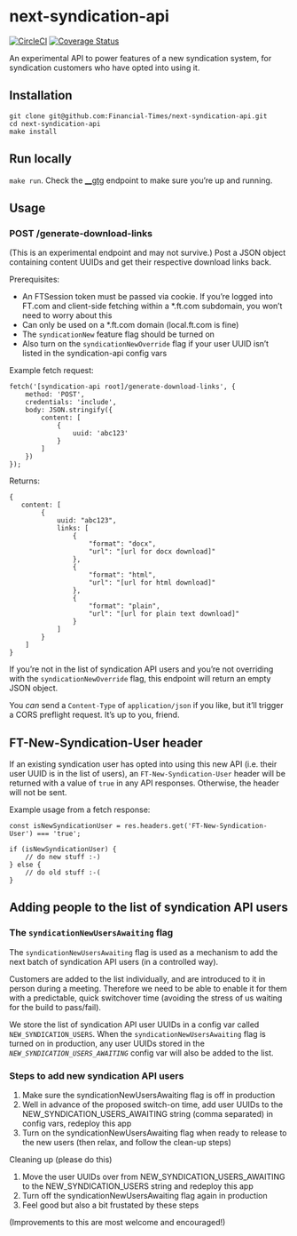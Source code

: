 # next-syndication-api

[![CircleCI](https://circleci.com/gh/Financial-Times/next-syndication-api.svg?style=svg)](https://circleci.com/gh/Financial-Times/next-syndication-api)
[![Coverage Status](https://coveralls.io/repos/github/Financial-Times/next-syndication-api/badge.svg?branch=master)](https://coveralls.io/github/Financial-Times/next-syndication-api?branch=master)

An experimental API to power features of a new syndication system, for syndication customers who have opted into using it.

## Installation

```
git clone git@github.com:Financial-Times/next-syndication-api.git
cd next-syndication-api
make install
```

## Run locally

`make run`. Check the [__gtg](https://local.ft.com:3002/__gtg) endpoint to make sure you’re up and running.

## Usage

### POST /generate-download-links

(This is an experimental endpoint and may not survive.) Post a JSON object containing content UUIDs and get their respective download links back.

Prerequisites:

- An FTSession token must be passed via cookie. If you’re logged into FT.com and client-side fetching within a *.ft.com subdomain, you won’t need to worry about this
- Can only be used on a *.ft.com domain (local.ft.com is fine)
- The `syndicationNew` feature flag should be turned on
- Also turn on the `syndicationNewOverride` flag if your user UUID isn’t listed in the syndication-api config vars

Example fetch request:

```
fetch('[syndication-api root]/generate-download-links', {
    method: 'POST',
    credentials: 'include',
    body: JSON.stringify({
        content: [
            {
                uuid: 'abc123'
            }
        ]
    })
});
```

Returns:

```
{
   content: [
        {
            uuid: "abc123",
            links: [
                {
                    "format": "docx",
                    "url": "[url for docx download]"
                },
                {
                    "format": "html",
                    "url": "[url for html download]"
                },
                {
                    "format": "plain",
                    "url": "[url for plain text download]"
                }
            ]
        }
    ]
}
```
If you’re not in the list of syndication API users and you’re not overriding with the `syndicationNewOverride` flag, this endpoint will return an empty JSON object.

You _can_ send a `Content-Type` of `application/json` if you like, but it’ll trigger a CORS preflight request. It’s up to you, friend.

## FT-New-Syndication-User header

If an existing syndication user has opted into using this new API (i.e. their user UUID is in the list of users), an `FT-New-Syndication-User` header will be returned with a value of `true` in any API responses. Otherwise, the header will not be sent.

Example usage from a fetch response:

```
const isNewSyndicationUser = res.headers.get('FT-New-Syndication-User') === 'true';

if (isNewSyndicationUser) {
    // do new stuff :-)
} else {
    // do old stuff :-(
}
```

## Adding people to the list of syndication API users

### The `syndicationNewUsersAwaiting` flag

The `syndicationNewUsersAwaiting` flag is used as a mechanism to add the next batch of syndication API users (in a controlled way).

Customers are added to the list individually, and are introduced to it in person during a meeting. Therefore we need to be able to enable it for them with a predictable, quick switchover time (avoiding the stress of us waiting for the build to pass/fail).

We store the list of syndication API user UUIDs in a config var called `NEW_SYNDICATION_USERS`. When the `syndicationNewUsersAwaiting` flag is turned on in production, any user UUIDs stored in the _`NEW_SYNDICATION_USERS_AWAITING`_ config var will also be added to the list.

### Steps to add new syndication API users

1. Make sure the syndicationNewUsersAwaiting flag is off in production
2. Well in advance of the proposed switch-on time, add user UUIDs to the NEW_SYNDICATION_USERS_AWAITING string (comma separated) in config vars, redeploy this app
3. Turn on the syndicationNewUsersAwaiting flag when ready to release to the new users (then relax, and follow the clean-up steps)

Cleaning up (please do this)

1. Move the user UUIDs over from NEW_SYNDICATION_USERS_AWAITING to the NEW_SYNDICATION_USERS string and redeploy this app
2. Turn off the syndicationNewUsersAwaiting flag again in production
3. Feel good but also a bit frustated by these steps

(Improvements to this are most welcome and encouraged!)
